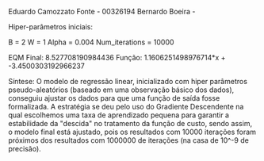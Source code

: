 Eduardo Camozzato Fonte - 00326194
Bernardo Boeira -

Hiper-parâmetros iniciais:

B = 2
W = 1
Alpha = 0.004
Num_iterations = 10000

EQM Final: 8.527708190984436
Função: 1.1606251498976714*x + -3.4500303192966237

Síntese:
O modelo de regressão linear, inicializado com hiper parâmetros pseudo-aleatórios (baseado em uma observação básico dos dados), conseguiu ajustar os dados para que uma função de saída fosse formalizada. A estratégia se deu pelo uso do Gradiente Descendente na qual escolhemos uma taxa de aprendizado pequena para garantir a estabilidade da "descida" no tratamento da função de custo, sendo assim, o modelo final está ajustado, pois os resultados com 10000 iterações foram  próximos dos resultados com 1000000 de iterações (na casa de 10^-9 de precisão).

